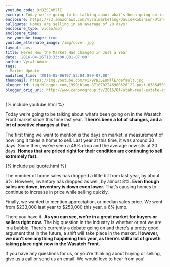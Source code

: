 ```yaml
---
youtube_code: 9rBZSEnMllE
excerpt: Today we’re going to be talking about what’s been going on in the Wasatch Front market since this time last year. There’s been a lot of changes, and a lot of positive changes at that.
enclosure: https://s3.amazonaws.com/vyralmarketing/David+Robinson/Utah+Real+Estate+Agent+Great+changes+we%E2%80%99re+seeing+in+the+market.mp4
pullquote: Homes are selling in an average of 20 days!
enclosure_type: video/mp4
enclosure_time:
use_youtube_image: true
youtube_alternate_image: /img/cover.jpg
layout: post
title: Heres How the Market Has Changed in Just a Year
date: '2016-04-26T13:33:00.001-07:00'
author: Vyral Admin
tags:
- Market Update
modified_time: '2016-05-06T07:52:04.899-07:00'
thumbnail: https://img.youtube.com/vi/9rBZSEnMllE/default.jpg
blogger_id: tag:blogger.com,1999:blog-8710702246968620122.post-638645095547146893
blogger_orig_url: http://www.canovogroup.tv/2016/04/utah-real-estate-agent-great-changes.html
---
```

{% include youtube.html %}

Today we’re going to be talking about what’s been going on in the Wasatch Front market since this time last year. **There’s been a lot of changes, and a lot of positive changes at that.**

The first thing we want to mention is the days on market, a measurement of how long it takes a home to sell. Last year at this time, it was around 30 days. Since then, we’ve seen a 48% drop and the average now sits at 20 days. **Homes that are priced right for their condition are continuing to sell extremely fast.**

{% include pullquote.html %}

The number of home sales has dropped a little bit from last year, by about 6%. However, inventory has dropped as well, by almost 8%. **Even though sales are down, inventory is down even lower.** That’s causing homes to continue to increase in price while selling quickly.

Finally, we wanted to mention appreciation, or median sales price. We went from $233,000 last year to $250,000 this year, a 6% jump.

There you have it. **As you can see, we’re in a great market for buyers or sellers right now.** The big question in the industry is whether or not we are in a bubble. There’s currently a debate going on and there’s a pretty good argument that in the future, a shift will take place in the market. **However, we don’t see anything happening this year, as there’s still a lot of growth taking place right now in the Wasatch Front.**

If you have any questions for us, or you’re thinking about buying or selling, give us a call or send us an email. We would love to hear from you!
